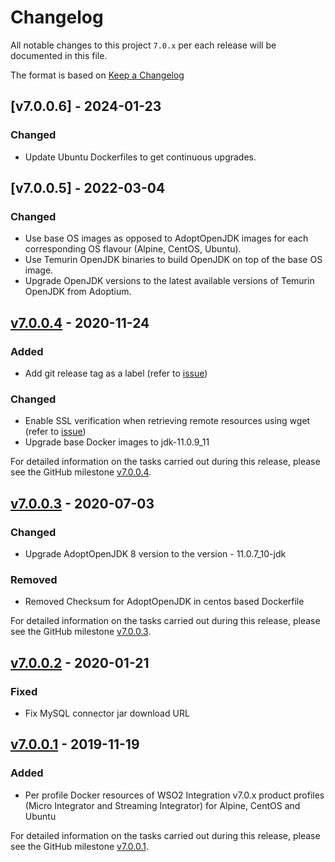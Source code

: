 # Changelog
All notable changes to this project `7.0.x` per each release will be documented in this file.

The format is based on [Keep a Changelog](https://keepachangelog.com/en/1.0.0/)

## [v7.0.0.6] - 2024-01-23

### Changed
- Update Ubuntu Dockerfiles to get continuous upgrades.

## [v7.0.0.5] - 2022-03-04

### Changed
- Use base OS images as opposed to AdoptOpenJDK images for each corresponding OS flavour (Alpine, CentOS, Ubuntu).
- Use Temurin OpenJDK binaries to build OpenJDK on top of the base OS image.
- Upgrade OpenJDK versions to the latest available versions of Temurin OpenJDK from Adoptium.

## [v7.0.0.4] - 2020-11-24

### Added
- Add git release tag as a label (refer to [issue](https://github.com/wso2/docker-ei/issues/212))

### Changed
- Enable SSL verification when retrieving remote resources using wget (refer to [issue](https://github.com/wso2/docker-ei/issues/213))
- Upgrade base Docker images to jdk-11.0.9_11

For detailed information on the tasks carried out during this release, please see the GitHub milestone
[v7.0.0.4](https://github.com/wso2/docker-ei/milestone/16).

## [v7.0.0.3] - 2020-07-03

### Changed
- Upgrade AdoptOpenJDK 8 version to the version - 11.0.7_10-jdk

### Removed
- Removed Checksum for AdoptOpenJDK in centos based Dockerfile

For detailed information on the tasks carried out during this release, please see the GitHub milestone
[v7.0.0.3](https://github.com/wso2/docker-ei/milestone/11).

## [v7.0.0.2] - 2020-01-21

### Fixed
- Fix MySQL connector jar download URL

## [v7.0.0.1] - 2019-11-19

### Added
- Per profile Docker resources of WSO2 Integration v7.0.x product profiles (Micro Integrator and Streaming Integrator)
for Alpine, CentOS and Ubuntu

For detailed information on the tasks carried out during this release, please see the GitHub milestone
[v7.0.0.1](https://github.com/wso2/docker-ei/milestone/8).

[v7.0.0.1]: https://github.com/wso2/docker-ei/compare/v6.5.0.3...v7.0.0.1
[v7.0.0.2]: https://github.com/wso2/docker-ei/compare/v7.0.0.1..v7.0.0.2
[v7.0.0.3]: https://github.com/wso2/docker-ei/compare/v7.0.0.2..v7.0.0.3
[v7.0.0.4]: https://github.com/wso2/docker-ei/compare/v7.0.0.3..v7.0.0.4
